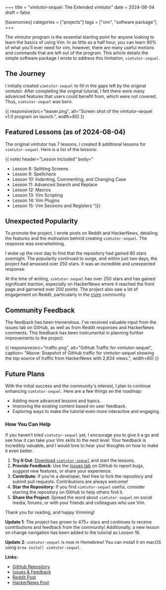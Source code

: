 +++
title = "vimtutor-sequel: The Extended vimtutor"
date = 2024-08-04
draft = false

[taxonomies]
categories = ["projects"]
tags = ["vim", "software package"]
+++

The vimtutor program is the essential starting point for anyone looking to learn
the basics of using Vim. In as little as a half hour, you can learn 90% of what
you'll ever need for vim, however, there are many useful motions and commands
that are left out of the program. This article details the simple software
package I wrote to address this limitation, `vimtutor-sequel`.

<!-- more -->

## The Journey

I initially created `vimtutor-sequel` to fill in the gaps left by the original
vimtutor. After completing the original tutorial, I felt there were many
advanced features that users could benefit from, which were not covered. Thus,
`vimtutor-sequel` was born.

{{
    responsive(src="teaser.png",
    alt="Screen shot of the vimtutor-sequel v1.0 program on launch.",
    width=80)
}}

## Featured Lessons (as of 2024-08-04)

The original vimtutor has 7 lessons, I created 8 additional lessons for
`vimtutor-sequel`. Here is a list of the lessons:

{{ note(
header="Lesson Included"
body="

- Lesson 8: Splitting Screens
- Lesson 9: Spellcheck
- Lesson 10: Indenting, Commenting, and Changing Case
- Lesson 11: Advanced Search and Replace
- Lesson 12: Macros
- Lesson 13: Vim Scripting
- Lesson 14: Vim Plugins
- Lesson 15: Vim Sessions and Registers
  ")}}

## Unexpected Popularity

To promote the project, I wrote posts on Reddit and HackerNews, detailing the
features and the motivation behind creating `vimtutor-sequel`. The response was
overwhelming.

I woke up the next day to find that the repository had gained 80 stars
overnight. The popularity continued to surge, and within just two days, the
project had amassed over 250 stars. It was an incredible and unexpected response.

At the time of writing, `vimtutor-sequel` has over 250 stars and has gained
significant traction, especially on HackerNews where it reached the front page
and garnered over 200 points. The project also saw a lot of engagement on
Reddit, particularly in the [r/vim](https://www.reddit.com/r/vim/) community.

## Community Feedback

The feedback has been tremendous. I've received valuable input from the issues
tab on GitHub, as well as from Reddit responses and HackerNews comments. This
feedback has been instrumental in planning further improvements to the project.

{{
    responsive(src="traffic.png",
    alt="GitHub Traffic for vimtutor-sequel",
    caption=
    "Above: Snapshot of GitHub traffic for vimtutor-sequel showing the top
    source of traffic from HackerNews with 2,834 views.",
    width=60)
}}

## Future Plans

With the initial success and the community's interest, I plan to continue
enhancing `vimtutor-sequel`. Here are a few things on the roadmap:

- Adding more advanced lessons and topics.
- Improving the existing content based on user feedback.
- Exploring ways to make the tutorial even more interactive and engaging.

### How You Can Help

If you haven’t tried `vimtutor-sequel` yet, I encourage you to give it a go and
see how it can take your Vim skills to the next level. Your feedback is
incredibly valuable, and I would love to hear your thoughts on how to make it
even better.

1. **Try It Out**: [Download
   `vimtutor-sequel`](https://github.com/micahkepe/vimtutor-sequel) and start
   the lessons.
2. **Provide Feedback**: Use the [Issues
   tab](https://github.com/micahkepe/vimtutor-sequel/issues) on GitHub to
   report bugs, suggest new features, or share your experience.
3. **Contribute**: If you're a developer, feel free to fork the repository
   and submit pull requests. Contributions are always welcome!
4. **Star the Repository**: If you find `vimtutor-sequel` useful, consider
   starring the repository on GitHub to help others find it.
5. **Share the Project**: Spread the word about `vimtutor-sequel` on social
   media, forums, or with your friends and colleagues who use Vim.

Thank you for reading, and happy Vimming!

**Update 1**: The project has grown to 475+ stars and continues to receive
contributions and feedback from the community! Additionally, a new lesson on
change navigation has been added to the tutorial as Lesson 16.

**Update 2**: `vimtutor-sequel` is now in Homebrew! You can install it on macOS
using `brew install vimtutor-sequel`.

**Links:**

- [GitHub Repository](https://github.com/micahkepe/vimtutor-sequel)
- [Issues & Feedback](https://github.com/micahkepe/vimtutor-sequel/issues)
- [Reddit Post](https://www.reddit.com/r/vim/comments/1eipuan/i_made_an_extended_version_of_vimtutor/)
- [HackerNews Post](https://news.ycombinator.com/item?id=41144843)
